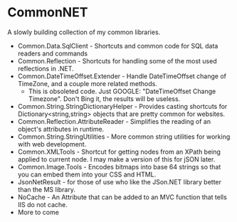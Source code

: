 CommonNET
=========

A slowly building collection of my common libraries.

* Common.Data.SqlClient - Shortcuts and common code for SQL data readers and commands
* Common.Reflection - Shortcuts for handling some of the most used reflections in .NET.
* Common.DateTimeOffset.Extender - Handle DateTimeOffset change of TimeZone, and a couple more related methods.
  * This is obsoleted code. Just GOOGLE: "DateTimeOffset Change Timezone". Don't Bing it, the results will be useless.
* Common.String.StringDictionaryHelper - Provides casting shortcuts for Dictionary<string,string> objects that are pretty common for websites.
* Common.Reflection.AttributeReader - Simplifies the reading of an object's attributes in runtime.
* Common.String.StringUtilities - More common string utilities for working with web development.
* Common.XMLTools - Shortcut for getting nodes from an XPath being applied to current node. I may make a version of this for jSON later.
* Common.Image.Tools - Encodes bitmaps into base 64 strings so that you can embed them into your CSS and HTML.
* JsonNetResult - for those of use who like the JSon.NET library better than the MS library.
* NoCache - An Attribute that can be added to an MVC function that tells IIS do not cache.
* More to come
